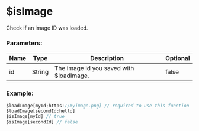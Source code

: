 # $isImage
Check if an image ID was loaded.

### Parameters:
| Name          | Type        | Description                             | Optional |
| ------------- | ----------- | --------------------------------------- | -------- |
| id            | String      | The image id you saved with $loadImage. | false    |

### Example:
```js
$loadImage[myId;https://myimage.png] // required to use this function
$loadImage[secondId;hello]
$isImage[myId] // true
$isImage[secondId] // false
```
